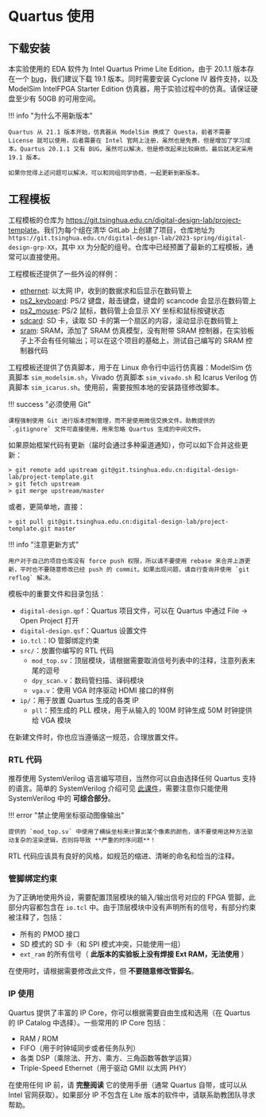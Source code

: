 # Quartus 使用

## 下载安装

本实验使用的 EDA 软件为 Intel Quartus Prime Lite Edition，由于 20.1.1 版本存在一个 [bug](https://community.intel.com/t5/Intel-Quartus-Prime-Software/Error-suppressible-vsim-12110-The-novopt-option-has-no-effect-on/td-p/1195522)，我们建议下载 19.1 版本。同时需要安装 Cyclone IV 器件支持，以及 ModelSim IntelFPGA Starter Edition 仿真器，用于实验过程中的仿真。请保证硬盘至少有 50GB 的可用空间。

!!! info "为什么不用新版本"

    Quartus 从 21.1 版本开始，仿真器从 ModelSim 换成了 Questa，前者不需要 License 就可以使用，后者需要在 Intel 官网上注册，虽然也是免费，但是增加了学习成本。Quartus 20.1.1 又有 BUG，虽然可以解决，但是修改起来比较麻烦。最后就决定采用 19.1 版本。

    如果你觉得上述问题可以解决，可以和同组同学协商，一起更新到新版本。

## 工程模板

<!-- 请从 [此处](static/digital-design-template.zip) 下载工程模板。解压后即可导入 Quartus 中，通常不需要更改任何设置即可使用。 -->

工程模板的仓库为 <https://git.tsinghua.edu.cn/digital-design-lab/project-template>。我们为每个组在清华 GitLab 上创建了项目，仓库地址为 `https://git.tsinghua.edu.cn/digital-design-lab/2023-spring/digital-design-grp-XX`，其中 `XX` 为分配的组号。仓库中已经预置了最新的工程模板，通常可以直接使用。

工程模板还提供了一些外设的样例：

- [ethernet](https://git.tsinghua.edu.cn/digital-design-lab/project-template/-/tree/ethernet): 以太网 IP，收到的数据求和后显示在数码管上
- [ps2_keyboard](https://git.tsinghua.edu.cn/digital-design-lab/project-template/-/tree/ps2_keyboard): PS/2 键盘，敲击键盘，键盘的 scancode 会显示在数码管上
- [ps2_mouse](https://git.tsinghua.edu.cn/digital-design-lab/project-template/-/tree/ps2_mouse): PS/2 鼠标，数码管上会显示 XY 坐标和鼠标按键状态
- [sdcard](https://git.tsinghua.edu.cn/digital-design-lab/project-template/-/tree/sdcard): SD 卡，读取 SD 卡的第一个扇区的内容，滚动显示在数码管上
- [sram](https://git.tsinghua.edu.cn/digital-design-lab/project-template/-/tree/sram): SRAM，添加了 SRAM 仿真模型，没有附带 SRAM 控制器，在实验板子上不会有任何输出；可以在这个项目的基础上，测试自己编写的 SRAM 控制器代码

工程模板还提供了仿真脚本，用于在 Linux 命令行中运行仿真器：ModelSim 仿真脚本 `sim_modelsim.sh`，Vivado 仿真脚本 `sim_vivado.sh` 和 Icarus Verilog 仿真脚本 `sim_icarus.sh`。使用前，需要按照本地的安装路径修改脚本。

!!! success "必须使用 Git"
    
    课程强制使用 Git 进行版本控制管理，而不是使用微信交换文件。助教提供的 `.gitignore` 文件可直接使用，用来忽略 Quartus 生成的中间文件。

如果原始框架代码有更新（届时会通过多种渠道通知），你可以如下合并这些更新：

```shell
> git remote add upstream git@git.tsinghua.edu.cn:digital-design-lab/project-template.git
> git fetch upstream
> git merge upstream/master
```

或者，更简单地，直接：

```shell
> git pull git@git.tsinghua.edu.cn:digital-design-lab/project-template.git master
```

!!! info "注意更新方式"

    用户对于自己的项目仓库没有 force push 权限，所以请不要使用 rebase 来合并上游更新，平时也不要随意修改已经 push 的 commit。如果出现问题，请自行查询并使用 `git reflog` 解决。

模板中的重要文件和目录包括：

* `digital-design.qpf`：Quartus 项目文件，可以在 Quartus 中通过 File → Open Project 打开
* `digital-design.qsf`：Quartus 设置文件
* `io.tcl`：IO 管脚绑定约束
* `src/`：放置你编写的 RTL 代码
    * `mod_top.sv`：顶层模块，请根据需要取消信号列表中的注释，注意列表末尾的逗号
    * `dpy_scan.v`：数码管扫描、译码模块
    * `vga.v`：使用 VGA 时序驱动 HDMI 接口的样例
* `ip/`：用于放置 Quartus 生成的各类 IP
    * `pll`：预生成的 PLL 模块，用于从输入的 100M 时钟生成 50M 时钟提供给 VGA 模块

在新建文件时，你也应当遵循这一规范，合理放置文件。

### RTL 代码

推荐使用 SystemVerilog 语言编写项目，当然你可以自由选择任何 Quartus 支持的语言。简单的 SystemVerilog 介绍可见 [此课件](static/systemverilog.pdf)，需要注意你只能使用 SystemVerilog 中的 **可综合部分**。

!!! error "禁止使用坐标驱动图像输出"

    提供的 `mod_top.sv` 中使用了横纵坐标来计算出某个像素的颜色，请不要使用这种方法驱动复杂的渲染逻辑，否则将导致 **严重的时序问题**！

RTL 代码应该具有良好的风格，如规范的缩进、清晰的命名和恰当的注释。

### 管脚绑定约束

为了正确地使用外设，需要配置顶层模块的输入/输出信号对应的 FPGA 管脚，此部分内容都包含在 `io.tcl` 中。由于顶层模块中没有声明所有的信号，有部分约束被注释了，包括：

* 所有的 PMOD 接口
* SD 模式的 SD 卡（和 SPI 模式冲突，只能使用一组）
* `ext_ram` 的所有信号（ **此版本的实验板上没有焊接 Ext RAM，无法使用** ）

在使用时，请根据需要修改此文件，但 **不要随意修改管脚名**。

### IP 使用

Quartus 提供了丰富的 IP Core，你可以根据需要自由生成和选用（在 Quartus 的 IP Catalog 中选择）。一些常用的 IP Core 包括：

* RAM / ROM
* FIFO（用于时钟域同步或者任务队列）
* 各类 DSP（乘除法、开方、乘方、三角函数等数学运算）
* Triple-Speed Ethernet（用于驱动 GMII 以太网 PHY）

在使用任何 IP 前，请 **完整阅读** 它的使用手册（通常 Quartus 自带，或可以从 Intel 官网获取）。如果部分 IP 不包含在 Lite 版本的软件中，请联系助教团队寻求帮助。
